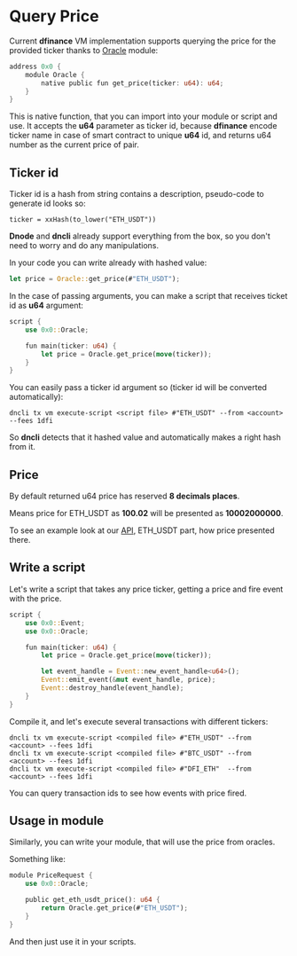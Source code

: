# Query Price

Current **dfinance** VM implementation supports querying the price for the provided ticker thanks to [Oracle](https://github.com/dfinance/dvm/blob/master/lang/stdlib/oracle.mvir) module:

```rust
address 0x0 {
    module Oracle {
        native public fun get_price(ticker: u64): u64;
    }
}
```

This is native function, that you can import into your module or script and use. It accepts the **u64** parameter as ticker id, because **dfinance** encode ticker name in case of smart contract to unique **u64** id, and returns u64 number as the current price of pair.

## Ticker id

Ticker id is a hash from string contains a description, pseudo-code to generate id looks so:

```text
ticker = xxHash(to_lower("ETH_USDT"))
```

**Dnode** and **dncli** already support everything from the box, so you don't need to worry and do any manipulations.

In your code you can write already with hashed value:

```rust
let price = Oracle::get_price(#"ETH_USDT");
```

In the case of passing arguments, you can make a script that receives ticket id as **u64** argument:

```rust
script {
    use 0x0::Oracle;

    fun main(ticker: u64) {
        let price = Oracle.get_price(move(ticker));
    }
}
```

You can easily pass a ticker id argument so \(ticker id will be converted automatically\):

```text
dncli tx vm execute-script <script file> #"ETH_USDT" --from <account> --fees 1dfi
```

So **dncli** detects that it hashed value and automatically makes a right hash from it.

## Price

By default returned u64 price has reserved **8 decimals places**.

Means price for ETH\_USDT as **100.02** will be presented as **10002000000**.

To see an example look at our [API](https://rest.testnet.dfinance.co/oracle/currentprice/eth_usdt), ETH\_USDT part, how price presented there.

## Write a script

Let's write a script that takes any price ticker, getting a price and fire event with the price.

```rust
script {
    use 0x0::Event;
    use 0x0::Oracle;

    fun main(ticker: u64) {
        let price = Oracle.get_price(move(ticker));

        let event_handle = Event::new_event_handle<u64>();
		Event::emit_event(&mut event_handle, price);
		Event::destroy_handle(event_handle);
    }
}
```

Compile it, and let's execute several transactions with different tickers:

```text
dncli tx vm execute-script <compiled file> #"ETH_USDT" --from <account> --fees 1dfi
dncli tx vm execute-script <compiled file> #"BTC_USDT" --from <account> --fees 1dfi
dncli tx vm execute-script <compiled file> #"DFI_ETH"  --from <account> --fees 1dfi
```

You can query transaction ids to see how events with price fired.

## Usage in module

Similarly, you can write your module, that will use the price from oracles.

Something like:

```rust
module PriceRequest {
    use 0x0::Oracle;

    public get_eth_usdt_price(): u64 {
        return Oracle.get_price(#"ETH_USDT");
    }
}
```

And then just use it in your scripts.

